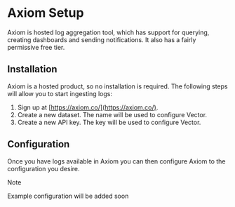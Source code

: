 # Axiom Setup

Axiom is hosted log aggregation tool, which has support for querying, creating dashboards and sending notifications. It also has a fairly permissive free tier.

## Installation

Axiom is a hosted product, so no installation is required. The following steps will allow you to start ingesting logs:

1. Sign up at [https://axiom.co/](https://axiom.co/).
1. Create a new dataset. The name will be used to configure Vector.
1. Create a new API key. The key will be used to configure Vector.

## Configuration

Once you have logs available in Axiom you can then configure Axiom to the configuration you desire.

> [!NOTE]
> Example configuration will be added soon
